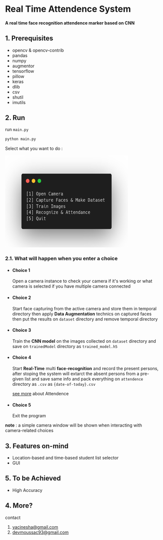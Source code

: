 # Real Time Attendence System

#### A real time face recognition attendence marker based on CNN

## 1. Prerequisites

- opencv & opencv-contrib
- pandas
- numpy
- augmentor
- tensorflow
- pillow
- keras
- dlib
- csv
- shutil
- imutils

## 2. Run

run `main.py`

```sh
python main.py
```

Select what you want to do :

<img src="img/choice.png" alt="Main Menu" style="height: 300px; width:400px;"/>

### 2.1. What will happen when you enter a choice

- #### Choice 1

  Open a camera instance to check your camera if it's working or what camera is selected if you have multiple camera connected

- #### Choice 2

  Start face capturing from the active camera and store them in temporal directory then apply **Data Augmentation** technics on captured faces then put the results on `dataset` directory and remove temporal directory

- #### Choice 3

  Train the **CNN model** on the images collected on `dataset` directory and save on `trainedModel` directory as `trained_model.h5`

- #### Choice 4

  Start **Real-Time** multi **face-recognition** and record the present persons, after stoping the system will extarct the absent persons from a pre-given list and save same info and pack everything on `attendence` directory as `.csv` as `{date-of-today}.csv`

  [see more](./attendence/important.md) about Attendence

- #### Choice 5
  Exit the program

**note** : a simple camera window will be shown when interacting with camera-related choices

## 3. Features on-mind

- Location-based and time-based student list selector
- GUI

## 5. To be Achieved

- High Accuracy

## 4. More?

contact

1. yacinesha@gmail.com
2. devmoussac93@gmail.com
